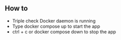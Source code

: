 
## How to 
- Triple check Docker daemon is running
- Type docker compose up to start the app
- ctrl + c or docker compose down to stop the app
